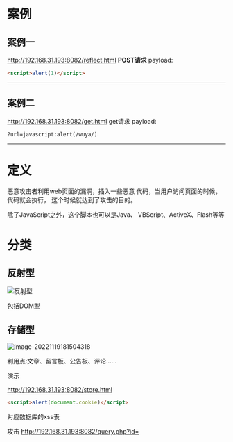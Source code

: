 # 案例

## 案例一
http://192.168.31.193:8082/reflect.html 
**POST请求** 
payload:

```html
<script>alert(1)</script>
```



---
## 案例二

http://192.168.31.193:8082/get.html 
get请求 
payload:

```shell
?url=javascript:alert(/wuya/)
```





---

# 定义

 恶意攻击者利用web页面的漏洞，插入一些恶意 代码，当用户访问页面的时候，代码就会执行， 这个时候就达到了攻击的目的。

 除了JavaScript之外，这个脚本也可以是Java、 VBScript、ActiveX、Flash等等 

# 分类 

## 反射型

![反射型](https://img.gyxnb.top/img/反射型xss.png)

包括DOM型 



## 存储型 

![image-20221119181504318](https://img.gyxnb.top/img/image-20221119181504318.png)

利用点:文章、留言板、公告板、评论…… 

演示

 http://192.168.31.193:8082/store.html 

```html
<script>alert(document.cookie)</script>
```

对应数据库的xss表 

攻击 http://192.168.31.193:8082/query.php?id=